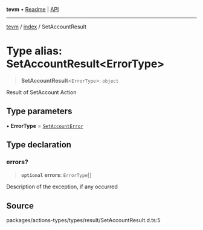 **tevm** • [Readme](../../README.md) \| [API](../../modules.md)

***

[tevm](../../README.md) / [index](../README.md) / SetAccountResult

# Type alias: SetAccountResult\<ErrorType\>

> **SetAccountResult**\<`ErrorType`\>: `object`

Result of SetAccount Action

## Type parameters

• **ErrorType** = [`SetAccountError`](../../errors/type-aliases/SetAccountError.md)

## Type declaration

### errors?

> **`optional`** **errors**: `ErrorType`[]

Description of the exception, if any occurred

## Source

packages/actions-types/types/result/SetAccountResult.d.ts:5
